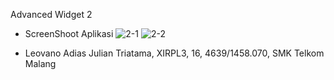 Advanced Widget 2

* ScreenShoot Aplikasi 
![2-1](https://cloud.githubusercontent.com/assets/22127692/18817438/555820be-838a-11e6-9b3f-6ae7ef650ec7.jpg)
![2-2](https://cloud.githubusercontent.com/assets/22127692/18817437/5551a81a-838a-11e6-87ec-f7c059bc40b4.jpg)

* Leovano Adias Julian Triatama, XIRPL3, 16, 4639/1458.070, SMK Telkom Malang
